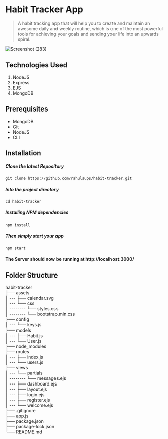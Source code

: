 # Habit Tracker App

> A habit tracking app that will help you to create and maintain an awesome daily and weekly routine, which is one of the most powerful tools for achieving your goals and sending your life into an upwards spiral.

![Screenshot (283)](https://user-images.githubusercontent.com/49118089/88487258-13f92200-cfa1-11ea-8ea0-4528517900e1.png)

## Technologies Used

1.  NodeJS
2.  Express
3.  EJS
4.  MongoDB

## Prerequisites

- MongoDB
- Git
- NodeJS
- CLI

## Installation

##### Clone the latest Repository

`git clone https://github.com/rahulsups/habit-tracker.git`

##### Into the project directory

`cd habit-tracker`

##### Installing NPM dependencies

`npm install`

##### Then simply start your app

`npm start`

#### The Server should now be running at http://localhost:3000/

## Folder Structure

habit-tracker <br>
├── assets <br>
│ --- ├── calendar.svg <br>
│ --- └── css <br>
│ -------- └── styles.css <br>
│ -------- └── bootstrap.min.css <br>
├── config <br>
│ --- └── keys.js <br>
├── models <br>
│ --- ├── Habit.js <br>
│ --- └── User.js <br>
├── node_modules <br>
├── routes <br>
│ --- ├── index.js <br>
│ --- └── users.js <br>
├── views <br>
│ --- └── partials <br>
│ -------- └── messages.ejs <br>
│ --- ├── dashboard.ejs <br>
│ --- ├── layout.ejs <br>
│ --- ├── login.ejs <br>
│ --- ├── register.ejs <br>
│ --- └── welcome.ejs <br>
├── .gitignore <br>
├── app.js <br>
├── package.json <br>
├── package-lock.json <br>
└── README.md <br>
